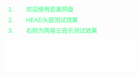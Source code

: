 <style>
    #left{
        font-size: 16px;
        float: left;
        width: 50%;
        border: 0px;
        min-width: 420px;
        color: #33FF7F;
        text-align: left;
        padding-top: 10px;
    }
    #right{
        float: left;
        width: 50%;
        border: 0px;
        min-width: 350px;
    }
    #left li{
        padding: 5px 0px 0 30px;
    }
</style>
<div id="left">
    <ol type="1">
        <li>欢迎使用若离网盘</li>
        <li>HEAD头部测试效果</li>
        <li>右侧为网易云音乐测试效果</li>
    </ol>
</div>
<div id="right" style="margin: 0; padding: 0;">
    <iframe frameborder="no" border="0" marginwidth="0" marginheight="0" width=100% height=86 src="//music.163.com/outchain/player?type=2&id=501755851&auto=2&height=66"></iframe>
</div>
